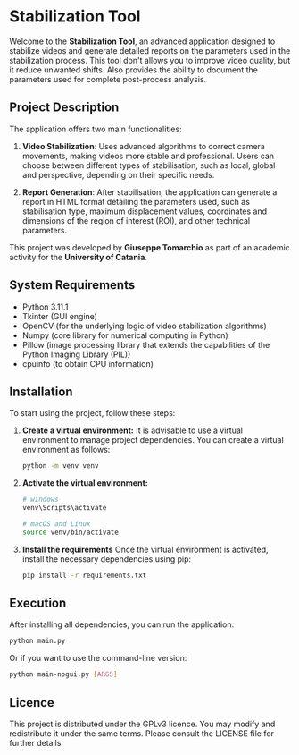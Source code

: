 # Stabilization Tool

Welcome to the **Stabilization Tool**, an advanced application designed to stabilize videos and generate detailed reports on the parameters used in the stabilization process. This tool don't allows you to improve video quality, but it reduce unwanted shifts. Also provides the ability to document the parameters used for complete post-process analysis.

## Project Description

The application offers two main functionalities:

1. **Video Stabilization**: Uses advanced algorithms to correct camera movements, making videos more stable and professional. Users can choose between different types of stabilisation, such as local, global and perspective, depending on their specific needs.

2. **Report Generation**: After stabilisation, the application can generate a report in HTML format detailing the parameters used, such as stabilisation type, maximum displacement values, coordinates and dimensions of the region of interest (ROI), and other technical parameters.

This project was developed by **Giuseppe Tomarchio** as part of an academic activity for the **University of Catania**.

## System Requirements

- Python 3.11.1
- Tkinter (GUI engine)
- OpenCV (for the underlying logic of video stabilization algorithms)
- Numpy (core library for numerical computing in Python)
- Pillow (image processing library that extends the capabilities of the Python Imaging Library (PIL))
- cpuinfo (to obtain CPU information)

## Installation

To start using the project, follow these steps:

1. **Create a virtual environment:** It is advisable to use a virtual environment to manage project dependencies. You can create a virtual environment as follows:

    ```bash
    python -m venv venv
    ```

2. **Activate the virtual environment:**

    ```bash
    # windows
    venv\Scripts\activate

    # macOS and Linux
    source venv/bin/activate
    ```

3. **Install the requirements**
Once the virtual environment is activated, install the necessary dependencies using pip:

    ```bash
    pip install -r requirements.txt
    ```

## Execution
After installing all dependencies, you can run the application:

```bash
python main.py
```

Or if you want to use the command-line version:

```bash
python main-nogui.py [ARGS]
```

## Licence
This project is distributed under the GPLv3 licence. You may modify and redistribute it under the same terms. Please consult the LICENSE file for further details.
